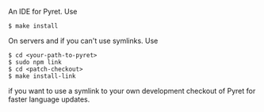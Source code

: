 An IDE for Pyret.  Use 

    $ make install

On servers and if you can't use symlinks.  Use

    $ cd <your-path-to-pyret>
    $ sudo npm link
    $ cd <patch-checkout>
    $ make install-link

if you want to use a symlink to your own development checkout of Pyret for
faster language updates.


